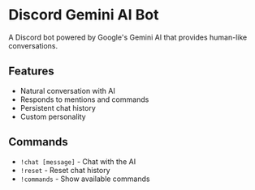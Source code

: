 # Discord Gemini AI Bot

A Discord bot powered by Google's Gemini AI that provides human-like conversations.

## Features
- Natural conversation with AI
- Responds to mentions and commands
- Persistent chat history
- Custom personality

## Commands
- `!chat [message]` - Chat with the AI
- `!reset` - Reset chat history
- `!commands` - Show available commands 